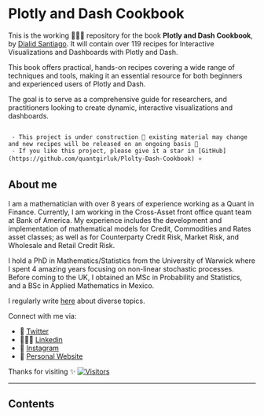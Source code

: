 # Plotly and Dash Cookbook

Tnis is the working 👷🏽‍♀️ repository for the book **Plotly and Dash Cookbook**, by [Dialid Santiago](https://www.linkedin.com/in/dialidsantiago/). It will contain over 119 recipes for Interactive Visualizations and Dashboards with Plotly and Dash.

This book offers practical, hands-on recipes covering a wide range of techniques and tools, making it an essential resource for both beginners and experienced users of Plotly and Dash.

The goal is to serve as a comprehensive guide for researchers, and practitioners looking to create dynamic, interactive visualizations and dashboards.

```{note}

 - This project is under construction 🦺 existing material may change and new recipes will be released on an ongoing basis 🌱
 - If you like this project, please give it a star in [GitHub](https://github.com/quantgirluk/Plolty-Dash-Cookbook) ⭐️ 

```

## About me

I am a mathematician with over 8 years of experience working as a Quant in Finance. Currently, I am working in the Cross-Asset front office quant team at Bank of America. My  experience includes the development and implementation of mathematical models for Credit, Commodities and Rates asset classes; as well as for Counterparty Credit Risk, Market Risk, and Wholesale and Retail Credit Risk.

I hold a PhD in Mathematics/Statistics from the University of Warwick where I spent 4 amazing years focusing on non-linear stochastic processes. Before coming to the UK, I obtained an MSc in Probability and Statistics, and a BSc in Applied Mathematics in Mexico.

I regularly write [here](https://quantgirl.blog) about diverse topics.

Connect with me via:

- 🦜 [Twitter](https://twitter.com/Quant_Girl)
- 👩🏽‍💼 [Linkedin](https://www.linkedin.com/in/dialidsantiago/)
- 📸 [Instagram](https://www.instagram.com/quant_girl/)
- 👾 [Personal Website](https://quantgirl.blog)

Thanks for visiting ✨ 
[![Visitors](https://api.visitorbadge.io/api/visitors?path=https%3A%2F%2Fquantgirluk.github.io%2FPlotly-Dash-Cookbook%2Fintro.html&countColor=%23ba68c8)](https://visitorbadge.io/status?path=https%3A%2F%2Fquantgirluk.github.io%2FPlotly-Dash-Cookbook-Preview%2Fintro.html)

---

## Contents

```{tableofcontents}
```
